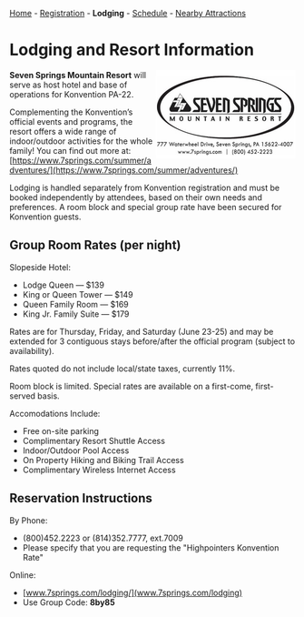 <!--Todo: figure out how to make justified or fit to width in html or markdown-->

[Home](index.md) - [Registration](registration.md) - **Lodging** - [Schedule](schedule.md) - [Nearby Attractions](nearby-attractions.md)

# Lodging and Resort Information

<img style="float: right; overflow: auto;" height="155" width="246" src="./seven_springs_logo.png">

**Seven Springs Mountain Resort** will serve as host hotel and base of operations for Konvention PA-22. 

Complementing the Konvention’s official events and programs, the resort offers a wide range of indoor/outdoor activities for the whole family!   You can find out more at: [https://www.7springs.com/summer/adventures/](https://www.7springs.com/summer/adventures/)

Lodging is handled separately from Konvention registration and must be booked independently by attendees, based on their own needs and preferences.  A room block and special group rate have been secured for Konvention guests.

## Group Room Rates (per night)

Slopeside Hotel:
- Lodge Queen — $139
- King or Queen Tower — $149
- Queen Family Room — $169
- King Jr. Family Suite — $179

Rates are for Thursday, Friday, and Saturday (June 23-25) and may be extended for 3 contiguous stays before/after the official program (subject to availability).

Rates quoted do not include local/state taxes, currently 11%.

Room block is limited. Special rates are available on a first-come, first-served basis.

Accomodations Include:
- Free on-site parking
- Complimentary Resort Shuttle Access
- Indoor/Outdoor Pool Access
- On Property Hiking and Biking Trail Access
- Complimentary Wireless Internet Access

## Reservation Instructions

By Phone:
- (800)452.2223 or (814)352.7777, ext.7009
- Please specify that you are requesting the "Highpointers Konvention Rate"

Online:
- [www.7springs.com/lodging/](www.7springs.com/lodging)
- Use Group Code: **8by85**
